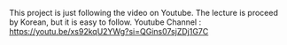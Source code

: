This project is just following the video on Youtube.
The lecture is proceed by Korean, but it is easy to follow.
Youtube Channel : https://youtu.be/xs92kqU2YWg?si=QGins07sjZDj1G7C
